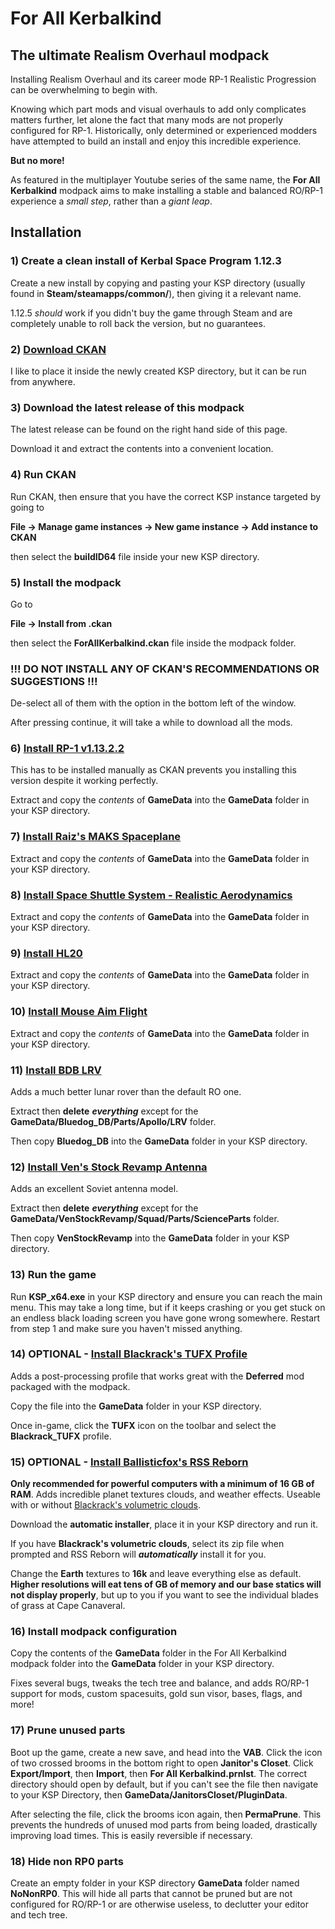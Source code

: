 # For All Kerbalkind
## The ultimate Realism Overhaul modpack
Installing Realism Overhaul and its career mode RP-1 Realistic Progression can be overwhelming to begin with.

Knowing which part mods and visual overhauls to add only complicates matters further, let alone the fact that many mods are not properly configured for RP-1. Historically, only determined or experienced modders have attempted to build an install and enjoy this incredible experience.

**But no more!**

As featured in the multiplayer Youtube series of the same name, the **For All Kerbalkind** modpack aims to make installing a stable and balanced RO/RP-1 experience a *small step*, rather than a *giant leap*.
<br>

## Installation

### 1) Create a clean install of Kerbal Space Program 1.12.3
Create a new install by copying and pasting your KSP directory (usually found in **Steam/steamapps/common/**), then giving it a relevant name.

1.12.5 *should* work if you didn't buy the game through Steam and are completely unable to roll back the version, but no guarantees.

### 2) [Download CKAN](https://github.com/KSP-CKAN/CKAN/releases)
I like to place it inside the newly created KSP directory, but it can be run from anywhere.

### 3) Download the latest release of this modpack
The latest release can be found on the right hand side of this page.

Download it and extract the contents into a convenient location.

### 4) Run CKAN
Run CKAN, then ensure that you have the correct KSP instance targeted by going to

**File -> Manage game instances -> New game instance -> Add instance to CKAN**

then select the **buildID64** file inside your new KSP directory.

### 5) Install the modpack
Go to

**File -> Install from .ckan**

then select the **ForAllKerbalkind.ckan** file inside the modpack folder.

### !!! DO NOT INSTALL ANY OF CKAN'S RECOMMENDATIONS OR SUGGESTIONS !!!
De-select all of them with the option in the bottom left of the window.

After pressing continue, it will take a while to download all the mods.

### 6) [Install RP-1 v1.13.2.2](https://github.com/KSP-RO/RP-1/releases/tag/v1.13.2.2)
This has to be installed manually as CKAN prevents you installing this version despite it working perfectly.

Extract and copy the *contents* of **GameData** into the **GameData** folder in your KSP directory.

### 7) [Install Raiz's MAKS Spaceplane](https://www.dropbox.com/s/9a03cltqmga0uqq/MAKS.zip?dl=0)
Extract and copy the *contents* of **GameData** into the **GameData** folder in your KSP directory.

### 8) [Install Space Shuttle System - Realistic Aerodynamics](https://github.com/giuliodondi/Space-Shuttle-System-realistic-aerodynamics/releases)
Extract and copy the *contents* of **GameData** into the **GameData** folder in your KSP directory.

### 9) [Install HL20](https://github.com/mcd0uble/HL20/archive/refs/heads/master.zip)
Extract and copy the *contents* of **GameData** into the **GameData** folder in your KSP directory.

### 10) [Install Mouse Aim Flight](https://legacy.curseforge.com/kerbal/ksp-mods/mouse-aim-flight/files)
Extract and copy the *contents* of **GameData** into the **GameData** folder in your KSP directory.

### 11) [Install BDB LRV](https://spacedock.info/mod/442/Bluedog%20Design%20Bureau/download)
Adds a much better lunar rover than the default RO one.

Extract then **delete** ***everything*** except for the **GameData/Bluedog_DB/Parts/Apollo/LRV** folder.

Then copy **Bluedog_DB** into the **GameData** folder in your KSP directory.

### 12) [Install Ven's Stock Revamp Antenna](https://github.com/Kerbas-ad-astra/Stock-Revamp/releases)
Adds an excellent Soviet antenna model.

Extract then **delete** ***everything*** except for the **GameData/VenStockRevamp/Squad/Parts/ScienceParts** folder.

Then copy **VenStockRevamp** into the **GameData** folder in your KSP directory.

### 13) Run the game
Run **KSP_x64.exe** in your KSP directory and ensure you can reach the main menu. This may take a long time, but if it keeps crashing or you get stuck on an endless black loading screen you have gone wrong somewhere. Restart from step 1 and make sure you haven't missed anything.

### 14) OPTIONAL - [Install Blackrack's TUFX Profile](https://drive.google.com/file/d/1zCqxMuG4nyQJlpVshsWkiyCdSi-1Wswj/view)
Adds a post-processing profile that works great with the **Deferred** mod packaged with the modpack. 

Copy the file into the **GameData** folder in your KSP directory.

Once in-game, click the **TUFX** icon on the toolbar and select the **Blackrack_TUFX** profile.

### 15) OPTIONAL - [Install Ballisticfox's RSS Reborn](https://github.com/RSS-Reborn/RSS-Reborn/wiki/Installation)
**Only recommended for powerful computers with a minimum of 16 GB of RAM**.
Adds incredible planet textures clouds, and weather effects. Useable with or without [Blackrack's volumetric clouds](https://www.patreon.com/blackrack/posts).

Download the **automatic installer**, place it in your KSP directory and run it.

If you have **Blackrack's volumetric clouds**, select its zip file when prompted and RSS Reborn will ***automatically*** install it for you.

Change the **Earth** textures to **16k** and leave everything else as default. **Higher resolutions will eat tens of GB of memory and our base statics will not display properly**, but up to you if you want to see the individual blades of grass at Cape Canaveral.

### 16) Install modpack configuration
Copy the contents of the **GameData** folder in the For All Kerbalkind modpack folder into the **GameData** folder in your KSP directory.

Fixes several bugs, tweaks the tech tree and balance, and adds RO/RP-1 support for mods, custom spacesuits, gold sun visor, bases, flags, and more!


### 17) Prune unused parts
Boot up the game, create a new save, and head into the **VAB**. Click the icon of two crossed brooms in the bottom right to open **Janitor's Closet**. Click **Export/Import**, then **Import**, then **For All Kerbalkind.prnlst**. The correct directory should open by default, but if you can't see the file then navigate to your KSP Directory, then **GameData/JanitorsCloset/PluginData**.

After selecting the file, click the brooms icon again, then **PermaPrune**. This prevents the hundreds of unused mod parts from being loaded, drastically improving load times. This is easily reversible if necessary.

### 18) Hide non RP0 parts
Create an empty folder in your KSP directory **GameData** folder named **NoNonRP0**. This will hide all parts that cannot be pruned but are not configured for RO/RP-1 or are otherwise useless, to declutter your editor and tech tree.